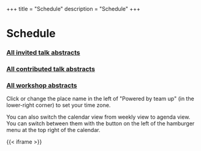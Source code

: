 +++
title = "Schedule"
description = "Schedule"
+++

# Schedule

### [All invited talk abstracts](https://biocasia2021.bioconductor.org/)

### [All contributed talk abstracts](https://biocasia2021.bioconductor.org/contributions/)

### [All workshop abstracts](https://biocasia2021.bioconductor.org/workshops/)

Click or change the place name in the left of "Powered by team up" (in the lower-right corner) to set your time zone.

You can also switch the calendar view from weekly view to agenda view.
You can switch between them with the button on the left of the hamburger menu at the top right of the calendar.

{{< iframe >}}
